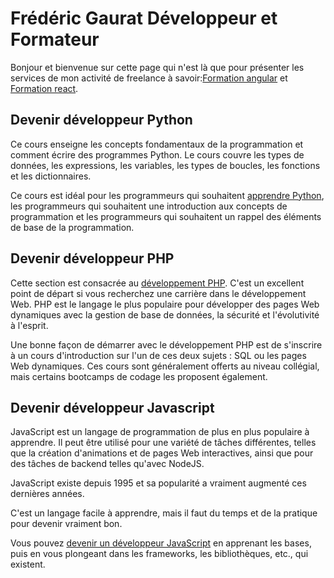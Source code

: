 # Frédéric Gaurat Développeur et Formateur 


Bonjour et bienvenue sur cette page qui n'est là que pour présenter les services de mon activité de freelance à savoir:[Formation angular](https://www.eolem.com/formation-angular) et [Formation react](https://www.eolem.com/formation-react).


## Devenir développeur Python

Ce cours enseigne les concepts fondamentaux de la programmation et comment écrire des programmes Python. Le cours couvre les types de données, les expressions, les variables, les types de boucles, les fonctions et les dictionnaires.

Ce cours est idéal pour les programmeurs qui souhaitent [apprendre Python](https://www.eolem.com/formation-python), les programmeurs qui souhaitent une introduction aux concepts de programmation et les programmeurs qui souhaitent un rappel des éléments de base de la programmation.

## Devenir développeur PHP

Cette section est consacrée au [développement PHP](https://www.eolem.com/formation-php/). C'est un excellent point de départ si vous recherchez une carrière dans le développement Web. PHP est le langage le plus populaire pour développer des pages Web dynamiques avec la gestion de base de données, la sécurité et l'évolutivité à l'esprit.

Une bonne façon de démarrer avec le développement PHP est de s'inscrire à un cours d'introduction sur l'un de ces deux sujets : SQL ou les pages Web dynamiques. Ces cours sont généralement offerts au niveau collégial, mais certains bootcamps de codage les proposent également.

## Devenir développeur Javascript

JavaScript est un langage de programmation de plus en plus populaire à apprendre. Il peut être utilisé pour une variété de tâches différentes, telles que la création d'animations et de pages Web interactives, ainsi que pour des tâches de backend telles qu'avec NodeJS.

JavaScript existe depuis 1995 et sa popularité a vraiment augmenté ces dernières années.

C'est un langage facile à apprendre, mais il faut du temps et de la pratique pour devenir vraiment bon.

Vous pouvez [devenir un développeur JavaScript](https://www.eolem.com/formation-javascript/) en apprenant les bases, puis en vous plongeant dans les frameworks, les bibliothèques, etc., qui existent.
